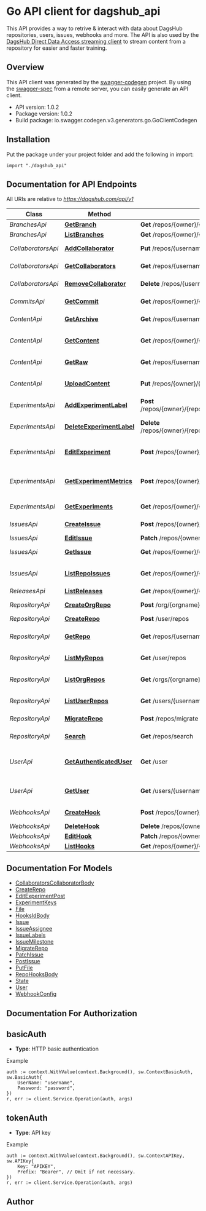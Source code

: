 # Go API client for dagshub_api

This API provides a way to retrive & interact with data about DagsHub repositories, users, issues, webhooks and more. The API is also used by the [DagsHub Direct Data Access streaming client](https://github.com/DagsHub/client) to stream content from a repository for easier and faster training. 

## Overview
This API client was generated by the [swagger-codegen](https://github.com/swagger-api/swagger-codegen) project.  By using the [swagger-spec](https://github.com/swagger-api/swagger-spec) from a remote server, you can easily generate an API client.

- API version: 1.0.2
- Package version: 1.0.2
- Build package: io.swagger.codegen.v3.generators.go.GoClientCodegen

## Installation
Put the package under your project folder and add the following in import:
```golang
import "./dagshub_api"
```

## Documentation for API Endpoints

All URIs are relative to *https://dagshub.com/api/v1*

Class | Method | HTTP request | Description
------------ | ------------- | ------------- | -------------
*BranchesApi* | [**GetBranch**](docs/BranchesApi.md#getbranch) | **Get** /repos/{owner}/{repo}/branches/{branch} | Get Branch
*BranchesApi* | [**ListBranches**](docs/BranchesApi.md#listbranches) | **Get** /repos/{owner}/{repo}/branches | List Branches
*CollaboratorsApi* | [**AddCollaborator**](docs/CollaboratorsApi.md#addcollaborator) | **Put** /repos/{username}/{repo}/collaborators/{collaborator} | Add user as a collaborator
*CollaboratorsApi* | [**GetCollaborators**](docs/CollaboratorsApi.md#getcollaborators) | **Get** /repos/{username}/{repo}/collaborators | Get collaborators
*CollaboratorsApi* | [**RemoveCollaborator**](docs/CollaboratorsApi.md#removecollaborator) | **Delete** /repos/{username}/{repo}/collaborators/{collaborator} | Delete collaborator
*CommitsApi* | [**GetCommit**](docs/CommitsApi.md#getcommit) | **Get** /repos/{owner}/{repo}/commits/{sha} | Get a single commit
*ContentApi* | [**GetArchive**](docs/ContentApi.md#getarchive) | **Get** /repos/{username}/{repo}/archive/{ref}/{format} | Download archive
*ContentApi* | [**GetContent**](docs/ContentApi.md#getcontent) | **Get** /repos/{owner}/{repo}/content/{branch}/{path} | List data in a repository folder
*ContentApi* | [**GetRaw**](docs/ContentApi.md#getraw) | **Get** /repos/{username}/{repo}/raw/{ref}/{path} | Download raw content
*ContentApi* | [**UploadContent**](docs/ContentApi.md#uploadcontent) | **Put** /repos/{owner}/{repo}/content/{branch}/{path} | Upload data to a repository
*ExperimentsApi* | [**AddExperimentLabel**](docs/ExperimentsApi.md#addexperimentlabel) | **Post** /repos/{owner}/{repo}/experiments/experiment/{experimentKey}/labels/{experimentLabel} | Add label to experiment
*ExperimentsApi* | [**DeleteExperimentLabel**](docs/ExperimentsApi.md#deleteexperimentlabel) | **Delete** /repos/{owner}/{repo}/experiments/experiment/{experimentKey}/labels/{experimentLabel} | Delete experiment label
*ExperimentsApi* | [**EditExperiment**](docs/ExperimentsApi.md#editexperiment) | **Post** /repos/{owner}/{repo}/experiments/experiment/{experimentKey} | Edit experiment info
*ExperimentsApi* | [**GetExperimentMetrics**](docs/ExperimentsApi.md#getexperimentmetrics) | **Post** /repos/{owner}/{repo}/experiments/metricsForExperiments | Get experiment metrics for experiment
*ExperimentsApi* | [**GetExperiments**](docs/ExperimentsApi.md#getexperiments) | **Get** /repos/{owner}/{repo}/experiments | List Experiments
*IssuesApi* | [**CreateIssue**](docs/IssuesApi.md#createissue) | **Post** /repos/{owner}/{repo}/issues | Create an issue
*IssuesApi* | [**EditIssue**](docs/IssuesApi.md#editissue) | **Patch** /repos/{owner}/{repo}/issues | Edit an issue
*IssuesApi* | [**GetIssue**](docs/IssuesApi.md#getissue) | **Get** /repos/{owner}/{repo}/issues/{index} | Get a single issue
*IssuesApi* | [**ListRepoIssues**](docs/IssuesApi.md#listrepoissues) | **Get** /repos/{owner}/{repo}/issues | List issues for a repository
*ReleasesApi* | [**ListReleases**](docs/ReleasesApi.md#listreleases) | **Get** /repos/{owner}/{repo}/releases | List Releases
*RepositoryApi* | [**CreateOrgRepo**](docs/RepositoryApi.md#createorgrepo) | **Post** /org/{orgname}/repos | Create in organization
*RepositoryApi* | [**CreateRepo**](docs/RepositoryApi.md#createrepo) | **Post** /user/repos | Create
*RepositoryApi* | [**GetRepo**](docs/RepositoryApi.md#getrepo) | **Get** /repos/{username}/{repo} | Get repository information
*RepositoryApi* | [**ListMyRepos**](docs/RepositoryApi.md#listmyrepos) | **Get** /user/repos | List your repositories
*RepositoryApi* | [**ListOrgRepos**](docs/RepositoryApi.md#listorgrepos) | **Get** /orgs/{orgname}/repos | List organization repositories
*RepositoryApi* | [**ListUserRepos**](docs/RepositoryApi.md#listuserrepos) | **Get** /users/{username}/repos | List user repositories
*RepositoryApi* | [**MigrateRepo**](docs/RepositoryApi.md#migraterepo) | **Post** /repos/migrate | Migrate repository
*RepositoryApi* | [**Search**](docs/RepositoryApi.md#search) | **Get** /repos/search | Search repositories
*UserApi* | [**GetAuthenticatedUser**](docs/UserApi.md#getauthenticateduser) | **Get** /user | Get authenticated user information
*UserApi* | [**GetUser**](docs/UserApi.md#getuser) | **Get** /users/{username} | Get information about a user
*WebhooksApi* | [**CreateHook**](docs/WebhooksApi.md#createhook) | **Post** /repos/{owner}/{repo}/hooks | Create a hook
*WebhooksApi* | [**DeleteHook**](docs/WebhooksApi.md#deletehook) | **Delete** /repos/{owner}/{repo}/hooks/{id} | Delete a hook
*WebhooksApi* | [**EditHook**](docs/WebhooksApi.md#edithook) | **Patch** /repos/{owner}/{repo}/hooks/{id} | Edit a hook
*WebhooksApi* | [**ListHooks**](docs/WebhooksApi.md#listhooks) | **Get** /repos/{owner}/{repo}/hooks | List hooks

## Documentation For Models

 - [CollaboratorsCollaboratorBody](docs/CollaboratorsCollaboratorBody.md)
 - [CreateRepo](docs/CreateRepo.md)
 - [EditExperimentPost](docs/EditExperimentPost.md)
 - [ExperimentKeys](docs/ExperimentKeys.md)
 - [File](docs/File.md)
 - [HooksIdBody](docs/HooksIdBody.md)
 - [Issue](docs/Issue.md)
 - [IssueAssignee](docs/IssueAssignee.md)
 - [IssueLabels](docs/IssueLabels.md)
 - [IssueMilestone](docs/IssueMilestone.md)
 - [MigrateRepo](docs/MigrateRepo.md)
 - [PatchIssue](docs/PatchIssue.md)
 - [PostIssue](docs/PostIssue.md)
 - [PutFile](docs/PutFile.md)
 - [RepoHooksBody](docs/RepoHooksBody.md)
 - [State](docs/State.md)
 - [User](docs/User.md)
 - [WebhookConfig](docs/WebhookConfig.md)

## Documentation For Authorization

## basicAuth
- **Type**: HTTP basic authentication

Example
```golang
auth := context.WithValue(context.Background(), sw.ContextBasicAuth, sw.BasicAuth{
	UserName: "username",
	Password: "password",
})
r, err := client.Service.Operation(auth, args)
```
## tokenAuth
- **Type**: API key 

Example
```golang
auth := context.WithValue(context.Background(), sw.ContextAPIKey, sw.APIKey{
	Key: "APIKEY",
	Prefix: "Bearer", // Omit if not necessary.
})
r, err := client.Service.Operation(auth, args)
```

## Author


